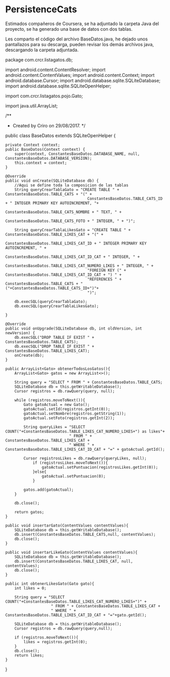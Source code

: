 # PersistenceCats

Estimados compañeros de Coursera, se ha adjuntado la carpeta Java del proyecto, se ha generado una base de datos con dos tablas.

Les comparto el código del archivo BaseDatos.java, he dejado unos pantallazos para su descarga, pueden revisar los demás archivos java, descargando la carpeta adjuntada.

package com.crcr.listagatos.db;

import android.content.ContentResolver;
import android.content.ContentValues;
import android.content.Context;
import android.database.Cursor;
import android.database.sqlite.SQLiteDatabase;
import android.database.sqlite.SQLiteOpenHelper;

import com.crcr.listagatos.pojo.Gato;

import java.util.ArrayList;

/**
 * Created by Criro on 29/08/2017.
 */

public class BaseDatos extends SQLiteOpenHelper {

    private Context context;
    public BaseDatos(Context context) {
        super(context, ConstantesBaseDatos.DATABASE_NAME, null, ConstantesBaseDatos.DATABASE_VERSION);
        this.context = context;
    }

    @Override
    public void onCreate(SQLiteDatabase db) {
        //Aqui se define toda la composicion de las tablas
        String queryCrearTablaGato = "CREATE TABLE " + ConstantesBaseDatos.TABLE_CATS + "(" +
                                        ConstantesBaseDatos.TABLE_CATS_ID + " INTEGER PRIMARY KEY AUTOINCREMENT, "+
                                        ConstantesBaseDatos.TABLE_CATS_NOMBRE + " TEXT, " +
                                        ConstantesBaseDatos.TABLE_CATS_FOTO + " INTEGER, " + ")";

        String queryCrearTablaLikesGato = "CREATE TABLE " + ConstantesBaseDatos.TABLE_LIKES_CAT + "(" +
                                        ConstantesBaseDatos.TABLE_LIKES_CAT_ID + " INTEGER PRIMARY KEY AUTOINCREMENT, " +
                                        ConstantesBaseDatos.TABLE_LIKES_CAT_ID_CAT + " INTEGER, " +
                                        ConstantesBaseDatos.TABLE_LIKES_CAT_NUMERO_LIKES + " INTEGER, " +
                                        "FOREIGN KEY (" + ConstantesBaseDatos.TABLE_LIKES_CAT_ID_CAT + ") " +
                                        "REFERENCES " + ConstantesBaseDatos.TABLE_CATS + "("+ConstantesBaseDatos.TABLE_CATS_ID+")"+
                                        ")";

        db.execSQL(queryCrearTablaGato);
        db.execSQL(queryCrearTablaLikesGato);

    }

    @Override
    public void onUpgrade(SQLiteDatabase db, int oldVersion, int newVersion) {
        db.execSQL("DROP TABLE IF EXIST " + ConstantesBaseDatos.TABLE_CATS);
        db.execSQL("DROP TABLE IF EXIST " + ConstantesBaseDatos.TABLE_LIKES_CAT);
        onCreate(db);
    }

    public ArrayList<Gato> obtenerTodosLosGatos(){
        ArrayList<Gato> gatos = new ArrayList<>();

        String query = "SELECT * FROM " + ConstantesBaseDatos.TABLE_CATS;
        SQLiteDatabase db = this.getWritableDatabase();
        Cursor registros = db.rawQuery(query, null);

        while (registros.moveToNext()){
            Gato gatoActual = new Gato();
            gatoActual.setId(registros.getInt(0));
            gatoActual.setNombre(registros.getString(1));
            gatoActual.setFoto(registros.getInt(2));

            String queryLikes = "SELECT COUNT("+ConstantesBaseDatos.TABLE_LIKES_CAT_NUMERO_LIKES+") as likes"+
                                " FROM " + ConstantesBaseDatos.TABLE_LIKES_CAT +
                                " WHERE " + ConstantesBaseDatos.TABLE_LIKES_CAT_ID_CAT + "=" + gatoActual.getId();

            Cursor registrosLikes = db.rawQuery(queryLikes, null);
                if (registrosLikes.moveToNext()){
                    gatoActual.setPuntuacion(registrosLikes.getInt(0));
                }else{
                    gatoActual.setPuntuacion(0);
                }

            gatos.add(gatoActual);
        }

        db.close();

        return gatos;
    }

    public void insertarGato(ContentValues contentValues){
        SQLiteDatabase db = this.getWritableDatabase();
        db.insert(ConstantesBaseDatos.TABLE_CATS,null, contentValues);
        db.close();
    }

    public void insertarLikeGato(ContentValues contentValues){
        SQLiteDatabase db = this.getWritableDatabase();
        db.insert(ConstantesBaseDatos.TABLE_LIKES_CAT, null, contentValues);
        db.close();
    }

    public int obtenerLikesGato(Gato gato){
        int likes = 0;

        String query = "SELECT COUNT("+ConstantesBaseDatos.TABLE_LIKES_CAT_NUMERO_LIKES+")" +
                        " FROM " + ConstantesBaseDatos.TABLE_LIKES_CAT +
                        " WHERE " + ConstantesBaseDatos.TABLE_LIKES_CAT_ID_CAT + "="+gato.getId();

        SQLiteDatabase db = this.getWritableDatabase();
        Cursor registros = db.rawQuery(query,null);

        if (registros.moveToNext()){
            likes = registros.getInt(0);
        }
        db.close();
        return likes;
    }



}
